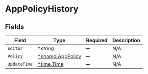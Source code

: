 # AppPolicyHistory


## Fields

| Field                                                 | Type                                                  | Required                                              | Description                                           |
| ----------------------------------------------------- | ----------------------------------------------------- | ----------------------------------------------------- | ----------------------------------------------------- |
| `Editor`                                              | **string*                                             | :heavy_minus_sign:                                    | N/A                                                   |
| `Policy`                                              | [*shared.AppPolicy](../../models/shared/apppolicy.md) | :heavy_minus_sign:                                    | N/A                                                   |
| `UpdateTime`                                          | [*time.Time](https://pkg.go.dev/time#Time)            | :heavy_minus_sign:                                    | N/A                                                   |